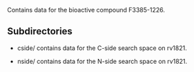 Contains data for the bioactive compound F3385-1226.

## Subdirectories

- cside/ contains data for the C-side search space on rv1821.

- nside/ contains data for the N-side search space on rv1821.

